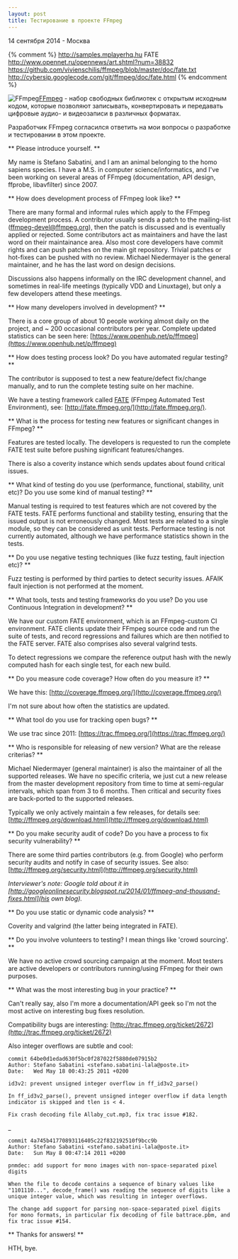 ```yaml
---
layout: post
title: Тестирование в проекте FFmpeg
---
```


<p class="meta">14 сентября 2014 - Москва</p>

{% comment %}
http://samples.mplayerhq.hu
FATE http://www.opennet.ru/opennews/art.shtml?num=38832
https://github.com/vivienschilis/ffmpeg/blob/master/doc/fate.txt
http://cybersip.googlecode.com/git/ffmpeg/doc/fate.html
{% endcomment %}

<img src="http://blog.bronevichok.ru/images/logo-ffmpeg.png" alt="FFmpeg" style="float:left">

[FFmpeg](https://www.ffmpeg.org) - набор свободных библиотек
с открытым исходным кодом, которые позволяют записывать,
конвертировать и передавать цифровые аудио- и видеозаписи в различных форматах.

Разработчик FFmpeg согласился ответить на мои вопросы
о разработке и тестировании в этом проекте.

** Please introduce yourself. **

My name is Stefano Sabatini, and I am an animal belonging to the homo
sapiens species. I have a M.S. in computer science/informatics, and
I've been working on several areas of FFmpeg (documentation, API
design, ffprobe, libavfilter) since 2007.

** How does development process of FFmpeg look like? **

There are many formal and informal rules which apply to the FFmpeg
development process. A contributor usually sends a patch to the
mailing-list (<ffmpeg-devel@ffmpeg.org>), then the patch is discussed
and is eventually applied or rejected. Some contributors act as
maintainers and have the last word on their maintainance area. Also
most core developers have commit rights and can push patches on the
main git repository. Trivial patches or hot-fixes can be pushed with
no review. Michael Niedermayer is the general maintainer, and he has
the last word on design decisions.

Discussions also happens informally on the IRC development channel,
and sometimes in real-life meetings (typically VDD and Linuxtage), but
only a few developers attend these meetings.

** How many developers involved in development? **

There is a core group of about 10 people working almost daily on the
project, and ~ 200 occasional contributors per year. Complete
updated statistics can be seen here:
[https://www.openhub.net/p/ffmpeg](https://www.openhub.net/p/ffmpeg)

** How does testing process look? Do you have automated regular testing? **

The contributor is supposed to test a new feature/defect fix/change
manually, and to run the complete testing suite on her machine.

We have a testing framework called [FATE](https://www.ffmpeg.org/fate.html)
(FFmpeg Automated Test Environment), see: [http://fate.ffmpeg.org/](http://fate.ffmpeg.org/).

** What is the process for testing new features or significant changes in FFmpeg? **

Features are tested locally. The developers is requested to run the
complete FATE test suite before pushing significant features/changes.

There is also a coverity instance which sends updates about found
critical issues.

** What kind of testing do you use (performance, functional, stability, unit etc)?
Do you use some kind of manual testing? **

Manual testing is required to test features which are not covered by
the FATE tests. FATE performs functional and stability testing,
ensuring that the issued output is not erroneously changed. Most tests
are related to a single module, so they can be considered as unit
tests. Performace testing is not currently automated, although we have
performance statistics shown in the tests.

** Do you use negative testing techniques (like fuzz testing, fault injection etc)? **

Fuzz testing is performed by third parties to detect security
issues. AFAIK fault injection is not performed at the moment.

** What tools, tests and testing frameworks do you use? Do you use
Continuous Integration in development? **

We have our custom FATE environment, which is an FFmpeg-custom CI
environment. FATE clients update their FFmpeg source code and run the
suite of tests, and record regressions and failures which are then
notified to the FATE server. FATE also comprises also several valgrind
tests.

To detect regressions we compare the reference output hash with the
newly computed hash for each single test, for each new build.

** Do you measure code coverage? How often do you measure it? **

We have this: [http://coverage.ffmpeg.org/](http://coverage.ffmpeg.org/)

I'm not sure about how often the statistics are updated.

** What tool do you use for tracking open bugs? **

We use trac since 2011:
[https://trac.ffmpeg.org/](https://trac.ffmpeg.org/)

** Who is responsible for releasing of new version?
What are the release criterias? **

Michael Niedermayer (general maintainer) is also the maintainer of all
the supported releases. We have no specific criteria, we just cut a
new release from the master development repository from time to time
at semi-regular intervals, which span from 3 to 6 months. Then
critical and security fixes are back-ported to the supported releases.

Typically we only actively maintain a few releases, for details see:
[http://ffmpeg.org/download.html](http://ffmpeg.org/download.html)

** Do you make security audit of code? Do you have a process to fix
security vulnerability? **

There are some third parties contributors (e.g. from Google) who
perform security audits and notify in case of security issues.
See also: [http://ffmpeg.org/security.html](http://ffmpeg.org/security.html)

*Interviewer's note: Google told about it in
[http://googleonlinesecurity.blogspot.ru/2014/01/ffmpeg-and-thousand-fixes.html](his own blog).*

** Do you use static or dynamic code analysis? **

Coverity and valgrind (the latter being integrated in FATE).

** Do you involve volunteers to testing? I mean things like 'crowd sourcing'. **

We have no active crowd sourcing campaign at the moment. Most testers
are active developers or contributors running/using FFmpeg for their
own purposes.

** What was the most interesting bug in your practice? **

Can't really say, also I'm more a documentation/API geek so I'm not
the most active on interesting bug fixes resolution.

Compatibility bugs are interesting:
[http://trac.ffmpeg.org/ticket/2672](http://trac.ffmpeg.org/ticket/2672)

Also integer overflows are subtle and cool:

    commit 64be0d1edad630f5bc0f287022f5880de07915b2
    Author: Stefano Sabatini <stefano.sabatini-lala@poste.it>
    Date:   Wed May 18 00:43:25 2011 +0200

    id3v2: prevent unsigned integer overflow in ff_id3v2_parse()

    In ff_id3v2_parse(), prevent unsigned integer overflow if data length
    indicator is skipped and tlen is < 4.

    Fix crash decoding file Allaby_cut.mp3, fix trac issue #182.

_

    commit 4a745b41770893116405c22f832192510f9bcc9b
    Author: Stefano Sabatini <stefano.sabatini-lala@poste.it>
    Date:   Sun May 8 00:47:14 2011 +0200

    pnmdec: add support for mono images with non-space-separated pixel digits

    When the file to decode contains a sequence of binary values like
    "1101110...", decode_frame() was reading the sequence of digits like a
    unique integer value, which was resulting in integer overflows.

    The change add support for parsing non-space-separated pixel digits
    for mono formats, in particular fix decoding of file battrace.pbm, and
    fix trac issue #154.

** Thanks for answers! **

HTH, bye.
